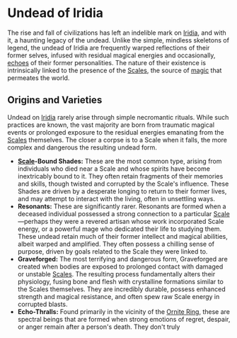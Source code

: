 # Undead of Iridia

The rise and fall of civilizations has left an indelible mark on [Iridia](/geography/world/iridia.md), and with it, a haunting legacy of the undead. Unlike the simple, mindless skeletons of legend, the undead of Iridia are frequently warped reflections of their former selves, infused with residual magical energies and occasionally, [echoes](/raw/20250501/soul/echoes.md) of their former personalities. The nature of their existence is intrinsically linked to the presence of the [Scales](/geography/landmark/scale.md), the source of [magic](/structure/mechanic/magic.md) that permeates the world.

## Origins and Varieties

Undead on [Iridia](/geography/world/iridia.md) rarely arise through simple necromantic rituals. While such practices are known, the vast majority are born from traumatic magical events or prolonged exposure to the residual energies emanating from the [Scales](/geography/landmark/scale.md) themselves. The closer a corpse is to a Scale when it falls, the more complex and dangerous the resulting undead form.

*   **[Scale](/geography/landmark/scale.md)-Bound Shades:** These are the most common type, arising from individuals who died near a Scale and whose spirits have become inextricably bound to it. They often retain fragments of their memories and skills, though twisted and corrupted by the Scale's influence. These Shades are driven by a desperate longing to return to their former lives, and may attempt to interact with the living, often in unsettling ways.
*   **Resonants:** These are significantly rarer. Resonants are formed when a deceased individual possessed a strong connection to a particular [Scale](/geography/landmark/scale.md)—perhaps they were a revered artisan whose work incorporated Scale energy, or a powerful mage who dedicated their life to studying them. These undead retain much of their former intellect and magical abilities, albeit warped and amplified. They often possess a chilling sense of purpose, driven by goals related to the Scale they were linked to.
*   **Graveforged:** The most terrifying and dangerous form, Graveforged are created when bodies are exposed to prolonged contact with damaged or unstable [Scales](/geography/landmark/scale.md). The resulting process fundamentally alters their physiology, fusing bone and flesh with crystalline formations similar to the Scales themselves. They are incredibly durable, possess enhanced strength and magical resistance, and often spew raw Scale energy in corrupted blasts.
*   **Echo-Thralls:** Found primarily in the vicinity of the [Ornite Ring](/geography/scale/ornite-ring.md), these are spectral beings that are formed when strong emotions of regret, despair, or anger remain after a person's death. They don't truly 
